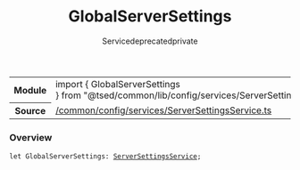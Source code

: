 
<header class="symbol-info-header"><h1 id="globalserversettings">GlobalServerSettings</h1><label class="symbol-info-type-label service">Service</label><label class="api-type-label deprecated" title="deprecated">deprecated</label><label class="api-type-label private" title="private">private</label></header>
<!-- summary -->
<section class="symbol-info"><table class="is-full-width"><tbody><tr><th>Module</th><td><div class="lang-typescript"><span class="token keyword">import</span> { GlobalServerSettings }&nbsp;<span class="token keyword">from</span>&nbsp;<span class="token string">"@tsed/common/lib/config/services/ServerSettingsService"</span></div></td></tr><tr><th>Source</th><td><a href="https://github.com/Romakita/ts-express-decorators/blob/v4.20.0/src//common/config/services/ServerSettingsService.ts#L0-L0">/common/config/services/ServerSettingsService.ts</a></td></tr></tbody></table></section>
<!-- overview -->


### Overview


<pre><code class="typescript-lang "><span class="token keyword">let</span> GlobalServerSettings<span class="token punctuation">:</span> <a href="#api/common/config/serversettingsservice"><span class="token">ServerSettingsService</span></a><span class="token punctuation">;</span></code></pre>


<!-- Parameters -->

<!-- Description -->

<!-- Members -->

